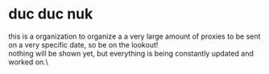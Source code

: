 # duc duc nuk
this is a organization to organize a a very large amount of proxies to be sent on a very specific date, so be on the lookout!\
nothing will be shown yet, but everything is being constantly updated and worked on.\
